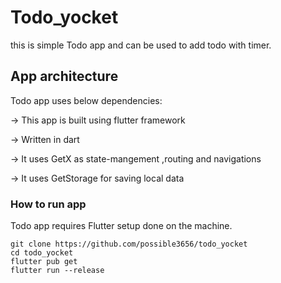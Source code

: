 # Todo_yocket
this is simple Todo app and can be used to add todo with timer.

## App architecture
Todo app uses below dependencies:

-> This app is built using flutter framework

-> Written in dart

-> It uses GetX as state-mangement ,routing and navigations

-> It uses GetStorage for saving local data
 
 ### How to run app
 Todo app requires Flutter setup done on the machine.
```
git clone https://github.com/possible3656/todo_yocket
cd todo_yocket
flutter pub get
flutter run --release
```


